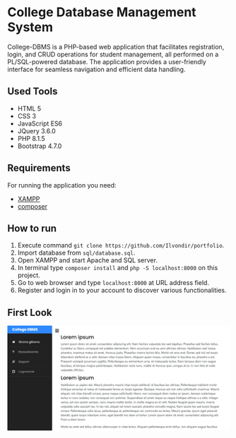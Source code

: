 # College Database Management System

College-DBMS is a PHP-based web application that facilitates registration, login, and CRUD operations for student management, all performed on a PL/SQL-powered database. The application provides a user-friendly interface for seamless navigation and efficient data handling.

## Used Tools
- HTML 5
- CSS 3
- JavaScript ES6
- JQuery 3.6.0
- PHP 8.1.5
- Bootstrap 4.7.0

## Requirements

For running the application you need:

- [XAMPP](https://www.apachefriends.org/pl/index.html)
- [composer](https://getcomposer.org)

## How to run

1. Execute command `git clone https://github.com/Ilvondir/portfolio`.
2. Import database from `sql/database.sql`.
3. Open XAMPP and start Apache and SQL server.
4. In terminal type `composer install` and `php -S localhost:8000` on this project.
5. Go to web browser and type `localhost:8000` at URL address field.
6. Register and login in to your account to discover various functionalities.

## First Look

![firstlook](img/firstlook.png?raw=true)
